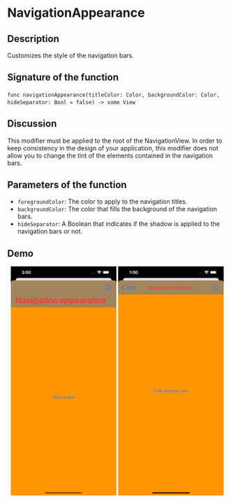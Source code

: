 # NavigationAppearance

## Description
Customizes the style of the navigation bars.

## Signature of the function
`func navigationAppearance(titleColor: Color, backgroundColor: Color, hideSeparator: Bool = false) -> some View`

## Discussion
This modifier must be applied to the root of the NavigationView.
In order to keep consistency in the design of your application, this modifier does not allow you to change the tint of the elements contained in the navigation bars.

## Parameters of the function
- `foregroundColor`: The color to apply to the navigation titles.
- `backgroundColor`: The color that fills the background of the navigation bars.
- `hideSeparator`: A Boolean that indicates if the shadow is applied to the navigation bars or not.

## Demo
<p align="center">
	<img src="/Documentation/Assets/NavigationAppearanceLarge.png" width="48%">
	<img src="/Documentation/Assets/NavigationAppearanceInline.png" width="48%">
</p>
